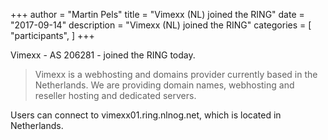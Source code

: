 +++
author = "Martin Pels"
title = "Vimexx (NL) joined the RING"
date = "2017-09-14"
description = "Vimexx (NL) joined the RING"
categories = [
    "participants",
]
+++

Vimexx - AS 206281 - joined the RING today.

> Vimexx is a webhosting and domains provider currently based in the Netherlands. We are providing domain names, webhosting and reseller hosting and dedicated servers.

Users can connect to vimexx01.ring.nlnog.net, which is located in Netherlands.

